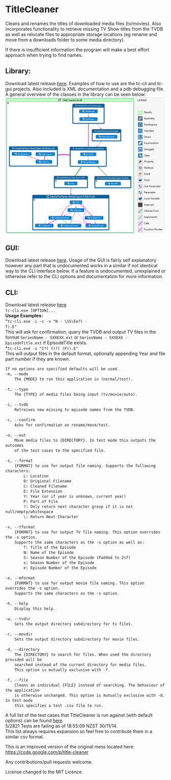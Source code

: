 TitleCleaner
============

Cleans and renames the titles of downloaded media files (tv/movies).
Also incorporates functionality to retrieve missing TV Show titles from the TVDB as well as relocate files to appropriate storage locations (eg rename and move from a downloads folder to some media directory).

If there is insufficient information the program will make a best effort approach when trying to find names.

Library:<br />
---
Download latest release [here](https://github.com/mrkno/TitleCleaner/releases/download/v2.0.45.14337/TitleCleanerLib.zip).
Examples of how to use are the tc-cli and tc-gui projects. Also included is XML documentation and a pdb debugging file.
A general overview of the classes in the library can be seen below:<br />
![Overview image of the library class layout.](./Overview.png)

GUI:<br />
---
Download latest release [here](https://github.com/mrkno/TitleCleaner/releases/download/v2.0.45.14337/tc-gui.zip). Usage of the GUI is fairly self explanatory however any part that is undocumented works in a similar if not identical way to the CLI interface below. If a feature is undocumented, unexplained or otherwise refer to the CLI options and documentation for more information.

CLI:<br />
---
Download latest release [here](https://github.com/mrkno/TitleCleaner/releases/download/v2.0.45.14337/tc-cli.zip)
<br /><code>tc-cli.exe [OPTION]...</code>
<br /><b>Usage Examples:</b><br />
*<code>tc-cli.exe -i -c -v "N - \SS\Ee?( - T).E"</code><br />This will ask for confirmation, query the TVDB and output TV files in the format <code>SeriesName - SXXEXX.ext</code> or <code>SeriesName - SXXEXX - EpisodeTitle.ext</code> if EpisodeTitle exists.<br />
*<code>tc-cli.exe -s "C?( Y)?( (P)).E"</code><br />This will output files in the default format, optionally appending Year and file part number if they are known.

	If no options are specified defaults will be used.
	-m, --mode
		The {MODE} to run this application in (normal/test).
		
	-t, --type
		The {TYPE} of media files being input (tv/movie/auto).
		
	-i, --tvdb
		Retreives new missing tv episode names from the TVDB.
		
	-c, --confirm
		Asks for confirmation on rename/move/test.
		
	-o, --out
		Move media files to {DIRECTORY}. In test mode this outputs the outcomes
		of the test cases to the specified file.
		
	-s, --format
		{FORMAT} to use for output file naming. Supports the following characters:
			L: Location
			O: Origional Filename
			C: Cleaned Filename
			E: File Extension
			Y: Year (or if year is unknown, current year)
			P: Part of File
			?: Only return next character group if it is not null/empty/whitespace
			\: Return Next Character
		
	-v, --tformat
		{FORMAT} to use for output TV file naming. This option overrides the -s option.
		Supports the same characters as the -s option as well as:
			T: Title of the Episode
			N: Name of the Episode
			S: Season Number of the Episode (Padded to 2sf)
			s: Season Number of the Episode
			e: Episode Number of the Episode
		
	-e, --mformat
		{FORMAT} to use for output movie file naming. This option overrides the -s option.
		Supports the same characters as the -s option.
		
	-h, --help
		Display this help.
		
	-w, --tvdir
		Sets the output directory subdirectory for tv files.
		
	-r, --movdir
		Sets the output directory subdirectory for movie files.
			
	-d, --directory
		The {DIRECTORY} to search for files. When used the directory provided will be
		searched instead of the current directory for media files.
		This option is mutually exclusive with -f.
		
	-f, --file
		Cleans an individual {FILE} instead of searching. The behaviour of the application
		is otherwise unchanged. This option is mutually exclusive with -d. In test mode
		this specifies a test .csv file to run.

A full list of the test cases that TitleCleaner is run against (with default options) can be found  [here](https://github.com/mrkno/TitleCleaner/blob/master/MediaFileParser/Tests/tests.csv).<br />
5/2821 Tests are failing as of 18:55:09 NZST 30/11/14.<br />
This list always requires expansion so feel free to contribute them in a similar csv format.

This is an improved version of the original mess located here:
https://code.google.com/p/title-cleaner

Any contributions/pull requests welcome.

License changed to the MIT Licence.

